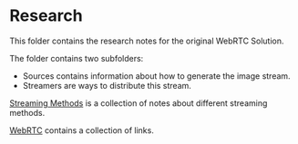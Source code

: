 # Research

This folder contains the research notes for the original WebRTC Solution.

The folder contains two subfolders:

* Sources contains information about how to generate the image stream.
* Streamers are ways to distribute this stream.

[Streaming Methods](streamingmethods.md) is a collection of notes about different streaming methods.

[WebRTC](webRTC.md) contains a collection of links.
